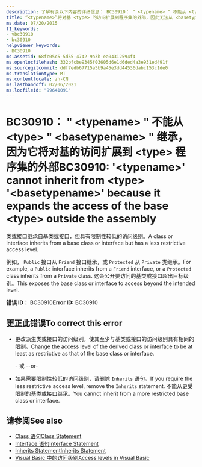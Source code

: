 ```yaml
---
description: 了解有关以下内容的详细信息： BC30910： " <typename> " 不能从 <type> "" 继承， <basetypename> 因为它将对基的访问扩展到 <type> 程序集的外部
title: “<typename>”将对基 <type> 的访问扩展到程序集的外部，因此无法从 <basetypename>“<type>”继承
ms.date: 07/20/2015
f1_keywords:
- vbc30910
- bc30910
helpviewer_keywords:
- BC30910
ms.assetid: 68fc05c5-5d55-4742-9a3b-ea04312594f4
ms.openlocfilehash: 332bfcbe9345f03605d6e1d6ded4a3e931ed491f
ms.sourcegitcommit: ddf7edb67715a5b9a45e3dd44536dabc153c1de0
ms.translationtype: MT
ms.contentlocale: zh-CN
ms.lasthandoff: 02/06/2021
ms.locfileid: "99641091"
---
```

# <a name="bc30910-typename-cannot-inherit-from-type-basetypename-because-it-expands-the-access-of-the-base-type-outside-the-assembly"></a><span data-ttu-id="ae1c3-103">BC30910： " \<typename> " 不能从 \<type> " \<basetypename> " 继承，因为它将对基的访问扩展到 \<type> 程序集的外部</span><span class="sxs-lookup"><span data-stu-id="ae1c3-103">BC30910: '\<typename>' cannot inherit from \<type> '\<basetypename>' because it expands the access of the base \<type> outside the assembly</span></span>

<span data-ttu-id="ae1c3-104">类或接口继承自基类或接口，但具有限制性较低的访问级别。</span><span class="sxs-lookup"><span data-stu-id="ae1c3-104">A class or interface inherits from a base class or interface but has a less restrictive access level.</span></span>

 <span data-ttu-id="ae1c3-105">例如， `Public` 接口从 `Friend` 接口继承，或 `Protected` 从 `Private` 类继承。</span><span class="sxs-lookup"><span data-stu-id="ae1c3-105">For example, a `Public` interface inherits from a `Friend` interface, or a `Protected` class inherits from a `Private` class.</span></span> <span data-ttu-id="ae1c3-106">这会公开要访问的基类或接口超出目标级别。</span><span class="sxs-lookup"><span data-stu-id="ae1c3-106">This exposes the base class or interface to access beyond the intended level.</span></span>

 <span data-ttu-id="ae1c3-107">**错误 ID：** BC30910</span><span class="sxs-lookup"><span data-stu-id="ae1c3-107">**Error ID:** BC30910</span></span>

## <a name="to-correct-this-error"></a><span data-ttu-id="ae1c3-108">更正此错误</span><span class="sxs-lookup"><span data-stu-id="ae1c3-108">To correct this error</span></span>

- <span data-ttu-id="ae1c3-109">更改派生类或接口的访问级别，使其至少与基类或接口的访问级别具有相同的限制。</span><span class="sxs-lookup"><span data-stu-id="ae1c3-109">Change the access level of the derived class or interface to be at least as restrictive as that of the base class or interface.</span></span>

     <span data-ttu-id="ae1c3-110">\- 或 -</span><span class="sxs-lookup"><span data-stu-id="ae1c3-110">-or-</span></span>

- <span data-ttu-id="ae1c3-111">如果需要限制性较低的访问级别，请删除 `Inherits` 语句。</span><span class="sxs-lookup"><span data-stu-id="ae1c3-111">If you require the less restrictive access level, remove the `Inherits` statement.</span></span> <span data-ttu-id="ae1c3-112">不能从更受限制的基类或接口继承。</span><span class="sxs-lookup"><span data-stu-id="ae1c3-112">You cannot inherit from a more restricted base class or interface.</span></span>

## <a name="see-also"></a><span data-ttu-id="ae1c3-113">请参阅</span><span class="sxs-lookup"><span data-stu-id="ae1c3-113">See also</span></span>

- [<span data-ttu-id="ae1c3-114">Class 语句</span><span class="sxs-lookup"><span data-stu-id="ae1c3-114">Class Statement</span></span>](../statements/class-statement.md)
- [<span data-ttu-id="ae1c3-115">Interface 语句</span><span class="sxs-lookup"><span data-stu-id="ae1c3-115">Interface Statement</span></span>](../statements/interface-statement.md)
- [<span data-ttu-id="ae1c3-116">Inherits Statement</span><span class="sxs-lookup"><span data-stu-id="ae1c3-116">Inherits Statement</span></span>](../statements/inherits-statement.md)
- [<span data-ttu-id="ae1c3-117">Visual Basic 中的访问级别</span><span class="sxs-lookup"><span data-stu-id="ae1c3-117">Access levels in Visual Basic</span></span>](../../programming-guide/language-features/declared-elements/access-levels.md)
